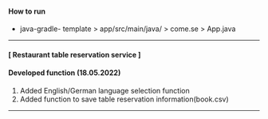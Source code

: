 #### How to run   
- java-gradle- template > app/src/main/java/ > come.se > App.java
---

#### [ Restaurant table reservation service ]

#### Developed function (18.05.2022)
1. Added English/German language selection function  
2. Added function to save table reservation information(book.csv)
---

